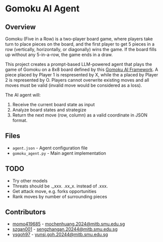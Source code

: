# Gomoku AI Agent

## Overview
Gomoku (Five in a Row) is a two-player board game, where players take turn to place pieces on the board, and the first player to get 5 pieces in a row (vertically, horizontally, or diagonally) wins the game. If the board fills up without any 5-in-a-row, the game ends in a draw.

This project creates a prompt-based LLM-powered agent that plays the game of Gomoku on a 8x8 board defined by this [Gomoku AI Framework](https://github.com/sitfoxfly/gomoku-ai). A piece placed by Player 1 is respresented by X, while the a placed by Player 2 is represented by O. Players cannot overwrite existing moves and all moves must be valid (invalid move would be considered as a loss).

The AI agent will:
1. Receive the current board state as input
2. Analyze board states and strategize
2. Return the next move (row, column) as a valid coordinate in JSON format.

## Files
- `agent.json` - Agent configuration file
- `gomoku_agent.py` - Main agent implementation

## TODO
- Try other models
- Threats should be ._xxx.  .xx_x. instead of .xxx.
- Get attack move, e.g. forks opportunities 
- Rank moves by number of surrounding pieces 

## Contributors
- [momo419685](https://github.com/momo419685) - mochenhuang.2024@mitb.smu.edu.sg
- [szgan001](https://github.com/szgan001) - sengzhangan.20244@mitb.smu.edu.sg
- [ysgoh97](https://github.com/ysgoh97) - yunsi.goh.20244@mitb.smu.edu.sg
